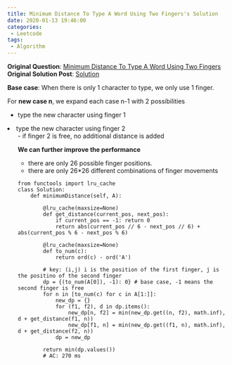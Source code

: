 ```yaml
---
title: Minimum Distance To Type A Word Using Two Fingers's Solution
date: 2020-01-13 19:46:00
categories:
 - Leetcode
tags:
 - Algorithm
---
```


**Original Question**: [Minimum Distance To Type A Word Using Two Fingers](https://leetcode.com/problems/minimum-distance-to-type-a-word-using-two-fingers)
**Original Solution Post**: [Solution](https://leetcode.com/problems/minimum-distance-to-type-a-word-using-two-fingers/discuss/477684/Python-simple-DP-with-explanation-(270-ms-beats-100))

**Base case**: When there is only 1 character to type, we only use 1 finger.




For **new case n**, we expand each case n-1 with 2 possibilities




- type the new character using finger 1
<li>type the new character using finger 2
<ul>
- if finger 2 is free, no additional distance is added



**We can further improve the performance**




- there are only 26 possible finger positions.
- there are only 26*26 different combinations of finger movements

```
from functools import lru_cache
class Solution:
    def minimumDistance(self, A):
        
        @lru_cache(maxsize=None)
        def get_distance(current_pos, next_pos):
            if current_pos == -1: return 0
            return abs(current_pos // 6 - next_pos // 6) + abs(current_pos % 6 - next_pos % 6)
        
        @lru_cache(maxsize=None)
        def to_num(c):
            return ord(c) - ord('A')

        # key: (i,j) i is the position of the first finger, j is the positino of the second finger
        dp = {(to_num(A[0]), -1): 0} # base case, -1 means the second finger is free
        for n in [to_num(c) for c in A[1:]]:
            new_dp = {}
            for (f1, f2), d in dp.items():
                new_dp[n, f2] = min(new_dp.get((n, f2), math.inf), d + get_distance(f1, n))
                new_dp[f1, n] = min(new_dp.get((f1, n), math.inf), d + get_distance(f2, n))
            dp = new_dp
            
        return min(dp.values())
		# AC: 270 ms

```


